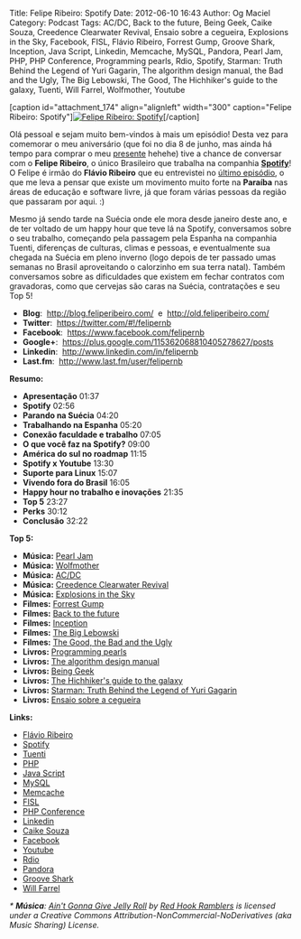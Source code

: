 Title: Felipe Ribeiro: Spotify
Date: 2012-06-10 16:43
Author: Og Maciel
Category: Podcast
Tags: AC/DC, Back to the future, Being Geek, Caike Souza, Creedence Clearwater Revival, Ensaio sobre a cegueira, Explosions in the Sky, Facebook, FISL, Flávio Ribeiro, Forrest Gump, Groove Shark, Inception, Java Script, Linkedin, Memcache, MySQL, Pandora, Pearl Jam, PHP, PHP Conference, Programming pearls, Rdio, Spotify, Starman: Truth Behind the Legend of Yuri Gagarin, The algorithm design manual, the Bad and the Ugly, The Big Lebowski, The Good, The Hichhiker's guide to the galaxy, Tuenti, Will Farrel, Wolfmother, Youtube


[caption id="attachment\_174" align="alignleft" width="300"
caption="Felipe Ribeiro: Spotify"][![Felipe Ribeiro:
Spotify](http://www.castalio.info/wp-content/uploads/2012/06/feribeiro-300x300.jpg "Felipe Ribeiro: Spotify")](http://www.castalio.info/wp-content/uploads/2012/06/feribeiro.jpg)[/caption]

Olá pessoal e sejam muito bem-vindos à mais um episódio! Desta vez para
comemorar o meu aniversário (que foi no dia 8 de junho, mas ainda há
tempo para comprar o meu
[presente](http://www.amazon.com/gp/registry/wishlist/32BX7VP2GEFI1/ref=topnav_lists_1 "http://www.amazon.com/gp/registry/wishlist/32BX7VP2GEFI1/ref=topnav_lists_1")
hehehe) tive a chance de conversar com o **Felipe Ribeiro**, o único
Brasileiro que trabalha na companhia
**[Spotify](http://www.spotify.com/ "http://www.spotify.com/")**! O
Felipe é irmão do **Flávio Ribeiro** que eu entrevistei no [último
episódio](http://www.castalio.info/flavio-ribeiro-globo-com/ "http://www.castalio.info/flavio-ribeiro-globo-com/"),
o que me leva a pensar que existe um movimento muito forte na
**Paraíba** nas áreas de educação e software livre, já que foram várias
pessoas da região que passaram por aqui. :)

Mesmo já sendo tarde na Suécia onde ele mora desde janeiro deste ano, e
de ter voltado de um happy hour que teve lá na Spotify, conversamos
sobre o seu trabalho, começando pela passagem pela Espanha na companhia
Tuenti, diferenças de culturas, climas e pessoas, e eventualmente sua
chegada na Suécia em pleno inverno (logo depois de ter passado umas
semanas no Brasil aproveitando o calorzinho em sua terra natal). Também
conversamos sobre as dificuldades que existem em fechar contratos com
gravadoras, como que cervejas são caras na Suécia, contratações e seu
Top 5!

-   **Blog**:  <http://blog.feliperibeiro.com/>  e
     <http://old.feliperibeiro.com/>
-   **Twitter**:  <https://twitter.com/#!/felipernb>
-   **Facebook**:  <https://www.facebook.com/felipernb>
-   **Google+**:  <https://plus.google.com/115362068810405278627/posts>
-   **Linkedin**:  <http://www.linkedin.com/in/felipernb>
-   **Last.fm**:  <http://www.last.fm/user/felipernb>

**Resumo:**

-   **Apresentação** 01:37
-   **Spotify** 02:56
-   **Parando na Suécia** 04:20
-   **Trabalhando na Espanha** 05:20
-   **Conexão faculdade e trabalho** 07:05
-   **O que você faz na Spotify?** 09:00
-   **América do sul no roadmap** 11:15
-   **Spotify x Youtube** 13:30
-   **Suporte para Linux** 15:07
-   **Vivendo fora do Brasil** 16:05
-   **Happy hour no trabalho e inovações** 21:35
-   **Top 5** 23:27
-   **Perks** 30:12
-   **Conclusão** 32:22

**Top 5:**

-   **Música:** [Pearl Jam](http://www.last.fm/search?q=Pearl+Jam)
-   **Música:** [Wolfmother](http://www.last.fm/search?q=Wolfmother)
-   **Música:** [AC/DC](http://www.last.fm/search?q=AC/DC)
-   **Música:** [Creedence Clearwater
    Revival](http://www.last.fm/search?q=Creedence+Clearwater+Revival)
-   **Música:** [Explosions in the
    Sky](http://www.last.fm/search?q=Explosions+in+the+Sky)
-   **Filmes:** [Forrest
    Gump](http://www.imdb.com/find?s=all&q=Forrest+Gump)
-   **Filmes:** [Back to the
    future](http://www.imdb.com/find?s=all&q=Back+to+the+future)
-   **Filmes:** [Inception](http://www.imdb.com/find?s=all&q=Inception)
-   **Filmes:** [The Big
    Lebowski](http://www.imdb.com/find?s=all&q=The+Big+Lebowski)
-   **Filmes:** [The Good, the Bad and the
    Ugly](http://www.imdb.com/find?s=all&q=The+Good,+the+Bad+and+the+Ugly)
-   **Livros:** [Programming
    pearls](http://www.amazon.com/s/ref=nb_sb_noss?url=search-alias%3Dstripbooks&field-keywords=Programming+pearls)
-   **Livros:** [The algorithm design
    manual](http://www.amazon.com/s/ref=nb_sb_noss?url=search-alias%3Dstripbooks&field-keywords=The+algorithm+design+manual)
-   **Livros:** [Being
    Geek](http://www.amazon.com/s/ref=nb_sb_noss?url=search-alias%3Dstripbooks&field-keywords=Being+Geek)
-   **Livros:** [The Hichhiker's guide to the
    galaxy](http://www.amazon.com/s/ref=nb_sb_noss?url=search-alias%3Dstripbooks&field-keywords=The+Hichhiker's+guide+to+the+galaxy)
-   **Livros:** [Starman: Truth Behind the Legend of Yuri
    Gagarin](http://www.amazon.com/s/ref=nb_sb_noss?url=search-alias%3Dstripbooks&field-keywords=Starman:+Truth+Behind+the+Legend+of+Yuri+Gagarin)
-   **Livros:** [Ensaio sobre a
    cegueira](http://www.amazon.com/s/ref=nb_sb_noss?url=search-alias%3Dstripbooks&field-keywords=Ensaio+sobre+a+cegueira)

**Links:**

-   [Flávio Ribeiro](https://duckduckgo.com/?q=Flávio+Ribeiro)
-   [Spotify](https://duckduckgo.com/?q=Spotify)
-   [Tuenti](https://duckduckgo.com/?q=Tuenti)
-   [PHP](https://duckduckgo.com/?q=PHP)
-   [Java Script](https://duckduckgo.com/?q=Java+Script)
-   [MySQL](https://duckduckgo.com/?q=MySQL)
-   [Memcache](https://duckduckgo.com/?q=Memcache)
-   [FISL](https://duckduckgo.com/?q=FISL)
-   [PHP Conference](https://duckduckgo.com/?q=PHP+Conference)
-   [Linkedin](https://duckduckgo.com/?q=Linkedin)
-   [Caike Souza](https://duckduckgo.com/?q=Caike+Souza)
-   [Facebook](https://duckduckgo.com/?q=Facebook)
-   [Youtube](https://duckduckgo.com/?q=Youtube)
-   [Rdio](https://duckduckgo.com/?q=Rdio)
-   [Pandora](https://duckduckgo.com/?q=Pandora)
-   [Groove Shark](https://duckduckgo.com/?q=Groove+Shark)
-   [Will Farrel](https://duckduckgo.com/?q=Will+Farrel)

*\* **Música**: [Ain't Gonna Give Jelly
Roll](http://freemusicarchive.org/music/Red_Hook_Ramblers/Live__WFMU_on_Antique_Phonograph_Music_Program_with_MAC_Feb_8_2011/Red_Hook_Ramblers_-_12_-_Aint_Gonna_Give_Jelly_Roll "http://freemusicarchive.org/music/Red_Hook_Ramblers/Live__WFMU_on_Antique_Phonograph_Music_Program_with_MAC_Feb_8_2011/Red_Hook_Ramblers_-_12_-_Aint_Gonna_Give_Jelly_Roll")
by [Red Hook
Ramblers](http://freemusicarchive.org/music/Red_Hook_Ramblers/ "http://freemusicarchive.org/music/Red_Hook_Ramblers/")
is licensed under a Creative Commons
Attribution-NonCommercial-NoDerivatives (aka Music Sharing) License.*

